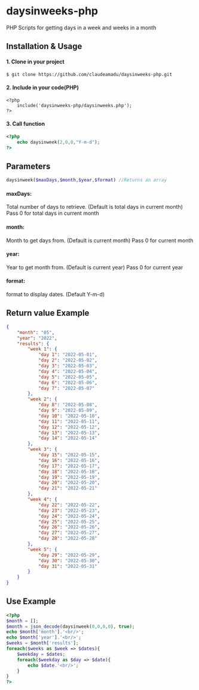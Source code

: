 # daysinweeks-php
PHP Scripts for getting days in a week and weeks in a month

## Installation & Usage
#### 1. Clone in your project
```
$ git clone https://github.com/claudeamadu/daysinweeks-php.git
```

#### 2. Include in your code(PHP)
```
<?php
	include('daysinweeks-php/daysinweeks.php');
?>
```

#### 3. Call function
```php
<?php
	echo daysinweek(2,0,0,"Y-m-d");
?>
```

## Parameters
```php
daysinweek($maxDays,$month,$year,$format) //Returns an array
```
#### maxDays:
Total number of days to retrieve. (Default is total days in current month)
Pass 0 for total days in current month
#### month:
Month to get days from. (Default is current month)
Pass 0 for current month
#### year:
Year to get month from. (Default is current year)
Pass 0 for current year
#### format:
format to display dates. (Default Y-m-d)

## Return value Example
```json
{
	"month": "05",
	"year": "2022",
	"results": {
		"week 1": {
			"day 1": "2022-05-01",
			"day 2": "2022-05-02",
			"day 3": "2022-05-03",
			"day 4": "2022-05-04",
			"day 5": "2022-05-05",
			"day 6": "2022-05-06",
			"day 7": "2022-05-07"
		},
		"week 2": {
			"day 8": "2022-05-08",
			"day 9": "2022-05-09",
			"day 10": "2022-05-10",
			"day 11": "2022-05-11",
			"day 12": "2022-05-12",
			"day 13": "2022-05-13",
			"day 14": "2022-05-14"
		},
		"week 3": {
			"day 15": "2022-05-15",
			"day 16": "2022-05-16",
			"day 17": "2022-05-17",
			"day 18": "2022-05-18",
			"day 19": "2022-05-19",
			"day 20": "2022-05-20",
			"day 21": "2022-05-21"
		},
		"week 4": {
			"day 22": "2022-05-22",
			"day 23": "2022-05-23",
			"day 24": "2022-05-24",
			"day 25": "2022-05-25",
			"day 26": "2022-05-26",
			"day 27": "2022-05-27",
			"day 28": "2022-05-28"
		},
		"week 5": {
			"day 29": "2022-05-29",
			"day 30": "2022-05-30",
			"day 31": "2022-05-31"
		}
	}
}
```


## Use Example
```php
<?php
$month = [];
$month = json_decode(daysinweek(0,0,0,0), true);
echo $month['month'].'<br/>';
echo $month['year'].'<br/>';
$weeks = $month['results'];
foreach($weeks as $week => $dates){
	$weekday = $dates;
	foreach($weekday as $day => $date){
		echo $date.'<br/>';
	}
}
?>
```